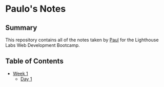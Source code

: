 # Paulo's Notes
## Summary

This repository contains all of the notes taken by [Paul](https://github.com/prsanti) for the Lighthouse Labs Web Development Bootcamp.

## Table of Contents
* [Week 1](/Week_1)
  * [Day 1](/Week_1/Day_1)